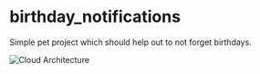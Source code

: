 # birthday_notifications

Simple pet project which should help out to not forget birthdays.

![Cloud Architecture](https://github.com/misterMk24/birthday_notifications/assets/41155221/285359fa-9d6f-4275-a778-6d65f057a2b9)
